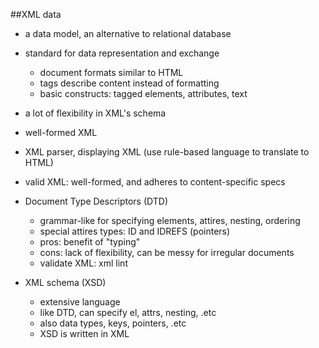 ##XML data
* a data model, an alternative to relational database
* standard for data representation and exchange
	* document formats similar to HTML
	* tags describe content instead of formatting
	* basic constructs: tagged elements, attributes, text
	
* a lot of flexibility in XML's schema
* well-formed XML
* XML parser, displaying XML (use rule-based language to translate to HTML)
* valid XML: well-formed, and adheres to content-specific specs
* Document Type Descriptors (DTD)
	* grammar-like for specifying elements, attires, nesting, ordering
	* special attires types: ID and IDREFS (pointers)
	* pros: benefit of "typing"
	* cons: lack of flexibility, can be messy for irregular documents
	* validate XML: xml lint
	
* XML schema (XSD)
	* extensive language
	* like DTD, can specify el, attrs, nesting, .etc
	* also data types, keys, pointers, .etc
	* XSD is written in XML